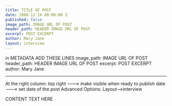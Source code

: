 ```yaml
---
title: TITLE OF POST
date: 2008-12-16 00:00:00 Z
published: false
image_path: IMAGE URL OF POST
header_path: HEADER IMAGE URL OF POST
excerpt: POST EXCERPT
author: Mary Jane
layout: interview
---
```


in METADATA ADD THESE LINES 
image_path: IMAGE URL OF POST
header_path: HEADER IMAGE URL OF POST
excerpt: POST EXCERPT
author: Mary Jane

--------------------------
At the right column:
top right ---> make visible when ready to publish 
date ---> set date of the post
Advanced Options: 
Layout-->interview



CONTENT TEXT HERE 